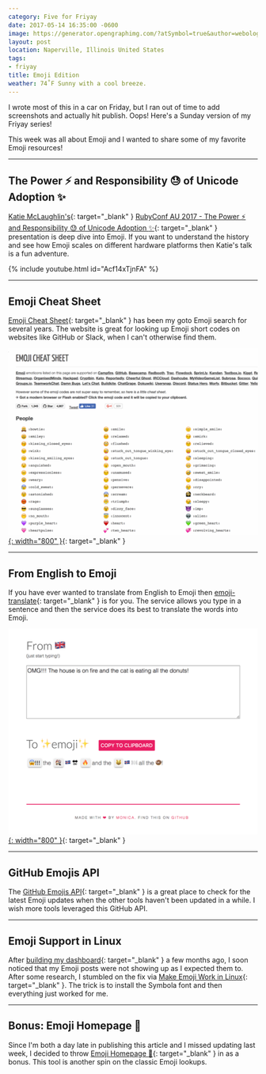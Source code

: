 ```yaml
---
category: Five for Friyay
date: 2017-05-14 16:35:00 -0600
image: https://generator.opengraphimg.com/?atSymbol=true&author=webology&authorSize=text-2xl&style=modern&tags=friyay&title=Emoji+Edition
layout: post
location: Naperville, Illinois United States
tags:
- friyay
title: Emoji Edition
weather: 74˚F Sunny with a cool breeze.
---
```


I wrote most of this in a car on Friday, but I ran out of time to add screenshots and actually hit publish. Oops! Here's a Sunday version of my Friyay series!

This week was all about Emoji and I wanted to share some of my favorite Emoji resources!

----

## The Power :zap: and Responsibility :sweat: of Unicode Adoption :sparkles:

[Katie McLaughlin's](https://twitter.com/glasnt){: target="_blank" } [RubyConf AU 2017 - The Power :zap: and Responsibility :sweat: of Unicode Adoption :sparkles:](https://www.youtube.com/watch?v=Acf14xTjnFA){: target="_blank" } presentation is deep dive into Emoji. If you want to understand the history and see how Emoji scales on different hardware platforms then Katie's talk is a fun adventure.

{% include youtube.html id="Acf14xTjnFA" %}

----

## Emoji Cheat Sheet

[Emoji Cheat Sheet](https://www.webpagefx.com/tools/emoji-cheat-sheet/){: target="_blank" } has been my goto Emoji search for several years. The website is great for looking up Emoji short codes on websites like GitHub or Slack, when I can't otherwise find them.

[![](/assets/images/posts/friyay-emoji-edition/emojicheatsheet.png){: width="800" }](https://www.webpagefx.com/tools/emoji-cheat-sheet/){: target="_blank" }

----

## From English to Emoji

If you have ever wanted to translate from English to Emoji then [emoji-translate](https://meowni.ca/emoji-translate/){: target="_blank" } is for you. The service allows you type in a sentence and then the service does its best to translate the words into Emoji.

[![](/assets/images/posts/friyay-emoji-edition/meowni-ca-emoji-translate.png){: width="800" }](https://meowni.ca/emoji-translate/){: target="_blank" }

----

## GitHub Emojis API

The [GitHub Emojis API](https://developer.github.com/v3/emojis/){: target="_blank" } is a great place to check for the latest Emoji updates when the other tools haven't been updated in a while. I wish more tools leveraged this GitHub API.

----

## Emoji Support in Linux

After [building my dashboard](/2017/five-for-friday/){: target="_blank" } a few months ago, I soon noticed that my Emoji posts were not showing up as I expected them to. After some research, I stumbled on the fix via [Make Emoji Work in Linux](https://www.kirsle.net/blog/entry/make-emoji-work-in-linux){: target="_blank" }. The trick is to install the Symbola font and then everything just worked for me.

----

## Bonus: Emoji Homepage :eyes:

Since I'm both a day late in publishing this article and I missed updating last week, I decided to throw [Emoji Homepage :eyes:](http://emojihomepage.com/){: target="_blank" } in as a bonus. This tool is another spin on the classic Emoji lookups.
